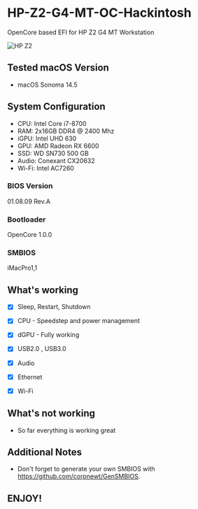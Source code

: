 # HP-Z2-G4-MT-OC-Hackintosh

OpenCore based EFI for HP Z2 G4 MT Workstation


![HP Z2](https://github.com/CloverLeafBG/HP-Z2-G4-MT-OC-Hackintosh/assets/93620854/f15b6f7e-bc75-4572-83c4-8ca8032d3c05)




## Tested macOS Version

- macOS Sonoma 14.5


## System Configuration



- CPU: Intel Core i7-8700
- RAM: 2x16GB DDR4 @ 2400 Mhz
- iGPU: Intel UHD 630
- GPU: AMD Radeon RX 6600
- SSD: WD SN730 500 GB
- Audio: Conexant CX20632
- Wi-Fi: Intel AC7260


### BIOS Version

01.08.09 Rev.A

 
### Bootloader

OpenCore 1.0.0


### SMBIOS

iMacPro1,1


## What's working

 - [x] Sleep, Restart, Shutdown
 
 - [x] CPU - Speedstep and power management

 - [x] dGPU - Fully working
 
 - [x] USB2.0 , USB3.0
 
 - [x] Audio
 
 - [x] Ethernet

 - [x] Wi-Fi 
 


## What's not working

- So far everything is working great


## Additional Notes


- Don't forget to generate your own SMBIOS with https://github.com/corpnewt/GenSMBIOS. 
 
## ENJOY!
